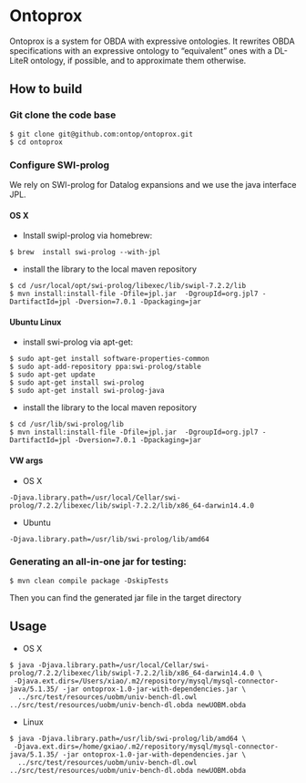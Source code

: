 # Ontoprox
 
Ontoprox is a system for OBDA with expressive ontologies. It rewrites OBDA specifications with an expressive ontology to
 “equivalent” ones with a DL-LiteR ontology, if possible, and to approximate them otherwise. 


## How to build

### Git clone the code base

```
$ git clone git@github.com:ontop/ontoprox.git
$ cd ontoprox
```

### Configure SWI-prolog

We rely on SWI-prolog for Datalog expansions and we use the java interface JPL. 

####  OS X  

* Install swipl-prolog via homebrew:

```
$ brew  install swi-prolog --with-jpl
```

* install the library to the local maven repository

```
$ cd /usr/local/opt/swi-prolog/libexec/lib/swipl-7.2.2/lib
$ mvn install:install-file -Dfile=jpl.jar  -DgroupId=org.jpl7 -DartifactId=jpl -Dversion=7.0.1 -Dpackaging=jar
```


#### Ubuntu Linux   
 
 * install swi-prolog via apt-get:
 
```
$ sudo apt-get install software-properties-common
$ sudo apt-add-repository ppa:swi-prolog/stable
$ sudo apt-get update
$ sudo apt-get install swi-prolog
$ sudo apt-get install swi-prolog-java
```
 
* install the library to the local maven repository
 
```
$ cd /usr/lib/swi-prolog/lib
$ mvn install:install-file -Dfile=jpl.jar  -DgroupId=org.jpl7 -DartifactId=jpl -Dversion=7.0.1 -Dpackaging=jar
```

#### VW args

* OS X

`-Djava.library.path=/usr/local/Cellar/swi-prolog/7.2.2/libexec/lib/swipl-7.2.2/lib/x86_64-darwin14.4.0`

* Ubuntu

`-Djava.library.path=/usr/lib/swi-prolog/lib/amd64`


### Generating an all-in-one jar for testing:

```
$ mvn clean compile package -DskipTests
```

Then you can find the generated jar file in the target directory

## Usage

* OS X

```
$ java -Djava.library.path=/usr/local/Cellar/swi-prolog/7.2.2/libexec/lib/swipl-7.2.2/lib/x86_64-darwin14.4.0 \
 -Djava.ext.dirs=/Users/xiao/.m2/repository/mysql/mysql-connector-java/5.1.35/ -jar ontoprox-1.0-jar-with-dependencies.jar \
  ../src/test/resources/uobm/univ-bench-dl.owl ../src/test/resources/uobm/univ-bench-dl.obda newUOBM.obda
```

* Linux

```
$ java -Djava.library.path=/usr/lib/swi-prolog/lib/amd64 \
 -Djava.ext.dirs=/home/gxiao/.m2/repository/mysql/mysql-connector-java/5.1.35/ -jar ontoprox-1.0-jar-with-dependencies.jar \
  ../src/test/resources/uobm/univ-bench-dl.owl ../src/test/resources/uobm/univ-bench-dl.obda newUOBM.obda
```
